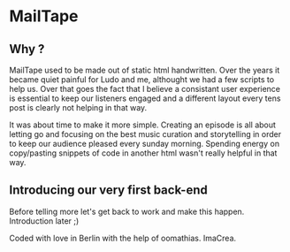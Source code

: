 MailTape
===========

Why ?
------
MailTape used to be made out of static html handwritten. Over the years it became quiet painful for Ludo and me, althought we had a few scripts to help us. Over that goes the fact that I believe a consistant user experience is essential to keep our listeners engaged and a different layout every tens post is clearly not helping in that way.

It was about time to make it more simple. Creating an episode is all about letting go and focusing on the best music curation and storytelling in order to keep our audience pleased every sunday morning. Spending energy on copy/pasting snippets of code in another html wasn't really helpful in that way.

Introducing our very first back-end
------------------------------------
Before telling more let's get back to work and make this happen. Introduction later ;)

Coded with love in Berlin with the help of oomathias.
ImaCrea.